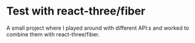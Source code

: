 # Test with react-three/fiber

A small project where I played around with different API:s and worked to combine them with react-three/fiber.